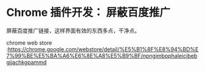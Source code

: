 Chrome 插件开发： 屏蔽百度推广
====================

屏蔽百度推广链接，这样界面有效的东西多点，干净点。

chrome web store :https://chrome.google.com/webstore/detail/%E5%B1%8F%E8%94%BD%E7%99%BE%E5%BA%A6%E6%8E%A8%E5%B9%BF/npngimbpphaleicjbebgjjachkgpammd